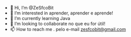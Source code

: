 - 👋 Hi, I’m @ZeSfcoBit
- 👀 I’m interested in aprender, aprender e aprende!
- 🌱 I’m currently learning  Java
- 💞️ I’m looking to collaborate  no que eu for útil!
- 📫 How to reach me .  pelo e-mail zesfcobit@gmail.com

<!---
ZeSfcoBit/ZeSfcoBit is a ✨ special ✨ repository because its `README.md` (this file) appears on your GitHub profile.
You can click the Preview link to take a look at your changes.
--->
